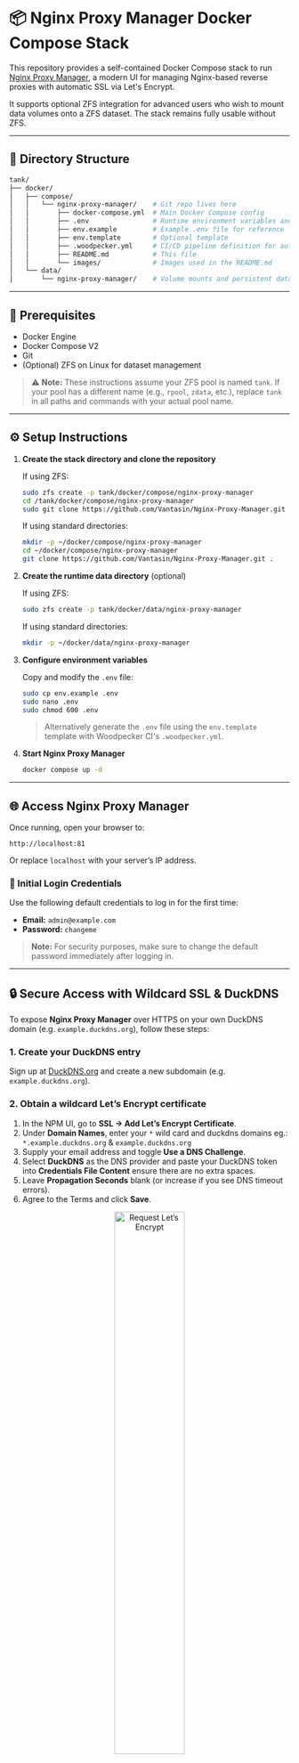 # 📦 Nginx Proxy Manager Docker Compose Stack

This repository provides a self-contained Docker Compose stack to run [Nginx Proxy Manager](https://nginxproxymanager.com/), a modern UI for managing Nginx-based reverse proxies with automatic SSL via Let's Encrypt.

It supports optional ZFS integration for advanced users who wish to mount data volumes onto a ZFS dataset. The stack remains fully usable without ZFS.

---

## 📁 Directory Structure

```bash
tank/
├── docker/
│   ├── compose/
│   │   └── nginx-proxy-manager/    # Git repo lives here
│   │       ├── docker-compose.yml  # Main Docker Compose config
│   │       ├── .env                # Runtime environment variables and secrets (gitignored!)
│   │       ├── env.example         # Example .env file for reference
│   │       ├── env.template        # Optional template
│   │       ├── .woodpecker.yml     # CI/CD pipeline definition for auto-deploy
│   │       ├── README.md           # This file
│   │       └── images/             # Images used in the README.md
│   └── data/
│       └── nginx-proxy-manager/    # Volume mounts and persistent data
```

---

## 🧰 Prerequisites

* Docker Engine
* Docker Compose V2
* Git
* (Optional) ZFS on Linux for dataset management

> ⚠️ **Note:** These instructions assume your ZFS pool is named `tank`. If your pool has a different name (e.g., `rpool`, `zdata`, etc.), replace `tank` in all paths and commands
with your actual pool name.

---

## ⚙️ Setup Instructions

1. **Create the stack directory and clone the repository**

   If using ZFS:
   ```bash
   sudo zfs create -p tank/docker/compose/nginx-proxy-manager
   cd /tank/docker/compose/nginx-proxy-manager
   sudo git clone https://github.com/Vantasin/Nginx-Proxy-Manager.git .
   ```

   If using standard directories:
   ```bash
   mkdir -p ~/docker/compose/nginx-proxy-manager
   cd ~/docker/compose/nginx-proxy-manager
   git clone https://github.com/Vantasin/Nginx-Proxy-Manager.git .
   ```

2. **Create the runtime data directory** (optional)

   If using ZFS:
   ```bash
   sudo zfs create -p tank/docker/data/nginx-proxy-manager
   ```

   If using standard directories:
   ```bash
   mkdir -p ~/docker/data/nginx-proxy-manager
   ```

3. **Configure environment variables**

   Copy and modify the `.env` file:

   ```bash
   sudo cp env.example .env
   sudo nano .env
   sudo chmod 600 .env
   ```

   > Alternatively generate the `.env` file using the `env.template` template with Woodpecker CI's `.woodpecker.yml`.

4. **Start Nginx Proxy Manager**

   ```bash
   docker compose up -d
   ```

---


## 🌐 Access Nginx Proxy Manager

Once running, open your browser to:

```
http://localhost:81
```

Or replace `localhost` with your server’s IP address.

### 🔑 Initial Login Credentials

Use the following default credentials to log in for the first time:

- **Email:** `admin@example.com`
- **Password:** `changeme`

> **Note:** For security purposes, make sure to change the default password immediately after logging in.

---

## 🔒 Secure Access with Wildcard SSL & DuckDNS

To expose **Nginx Proxy Manager** over HTTPS on your own DuckDNS domain (e.g. `example.duckdns.org`), follow these steps:

### 1. Create your DuckDNS entry  
Sign up at [DuckDNS.org](https://www.duckdns.org/) and create a new subdomain (e.g. `example.duckdns.org`).  

### 2. Obtain a wildcard Let’s Encrypt certificate  
1. In the NPM UI, go to **SSL → Add Let’s Encrypt Certificate**.  
2. Under **Domain Names**, enter your `*` wild card and duckdns domains eg.:  
`*.example.duckdns.org` & `example.duckdns.org`
3. Supply your email address and toggle **Use a DNS Challenge**.  
4. Select **DuckDNS** as the DNS provider and paste your DuckDNS token into **Credentials File Content** ensure there are no extra spaces.  
5. Leave **Propagation Seconds** blank (or increase if you see DNS timeout errors).  
6. Agree to the Terms and click **Save**.  

<p align="center">
  <img
    src="images/encrypt.png"
    alt="Request Let’s Encrypt"
    style="width:50%; height:auto;"
  />
</p>

> **Tip:** using a wildcard cert means any sub-domain (`foo.example.duckdns.org`, `bar.example.duckdns.org`) will be covered.

> **Note:** you can use any domain you want, we just went with DuckDNS because it is free.

### 3. Add Nginx Proxy Manager itself as a secure proxy host  
1. In the NPM UI, click **Proxy Hosts → Add Proxy Host**.  
2. Under **Details**:  
    - **Domain Names**: `nginx.example.duckdns.org`  
    - **Scheme**: `http`  
    - **Forward Hostname / IP**: the local IP of your NPM container (e.g. your host IP address)  
    - **Forward Port**: `81`  
3. Switch to the **SSL** tab:  
    - Check **Enable SSL**  
    - From the **Certificate** dropdown select your `*.example.duckdns.org` certificate  
    - Enable **Force SSL** to redirect all HTTP → HTTPS  
4. Click **Save**.

> **Note:** if you want to self host your services and access them outside of your Local Network Area (LAN) without port forwarding you can use a VPN like [Tailscale](https://tailscale.com/download/linux) that provides Network Access Traversal (NAT). You simply need to install Tailscale on the Host server, create a free account and use your Host Server's Tailscale IP in the **Forward Hostname / IP** field.

<p align="center">
  <img
    src="images/proxy-host.png"
    alt="New Proxy Host UI"
    style="width:50%; height:auto;"
  />
</p>

You can now visit your NPM dashboard securely at `https://nginx.example.duckdns.org`

---

## 🚀 Continuous Deployment with Woodpecker

This project includes a `.woodpecker.yml` pipeline for automated deployment using [Woodpecker CI](https://woodpecker-ci.org/).

When changes are pushed to the Git repository:
1. The pipeline is triggered by the Woodpecker server.
2. The `.env` file is rendered from `env.template` using `envsubst`.
3. The Docker Compose stack is restarted to apply updates.

> ⚠️ **Note:** the CI pipeline will break if Woodpecker CI depends on Nginx Proxy Manager, eg. Nginx Proxy Manager is the proxy host for the Woodpecker CI service.

---

## 🙏 Acknowledgments

- [ChatGPT](https://openai.com/chatgpt) for assistance in generating setup scripts and templates.
- [Docker](https://www.docker.com/) for container orchestration and runtime.
- [`envsubst`](https://man7.org/linux/man-pages/man1/envsubst.1.html) for lightweight environment variable substitution in template files.
- [jc21/nginx-proxy-manager](https://hub.docker.com/r/jc21/nginx-proxy-manager) the official Docker image used in this stack.
- [Nginx Proxy Manager](https://nginxproxymanager.com/) for making reverse proxy management accessible via a clean UI.
- [Woodpecker CI](https://woodpecker-ci.org/) for lightweight, self-hosted continuous integration.
- [ZFS](https://openzfs.org/) for advanced local filesystem features, dataset organization, and snapshotting.
